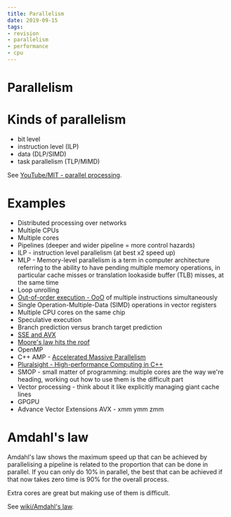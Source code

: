 ```yaml
---
title: Parallelism
date: 2019-09-15
tags:
- revision
- parallelism
- performance
- cpu
---
```


# Parallelism

# Kinds of parallelism
- bit level
- instruction level (ILP)
- data (DLP/SIMD)
- task parallelism (TLP/MIMD)

See [YouTube/MIT - parallel processing](https://www.youtube.com/watch?v=aZqPLM0wrlY).

# Examples
- Distributed processing over networks
- Multiple CPUs
- Multiple cores
- Pipelines (deeper and wider pipeline = more control hazards)
- ILP - instruction level parallelism (at best x2 speed up)
- MLP - Memory-level parallelism is a term in computer architecture referring to the ability to have pending multiple memory operations, in particular cache misses or translation lookaside buffer (TLB) misses, at the same time
- Loop unrolling
- [Out-of-order execution - OoO](https://en.wikipedia.org/wiki/Out-of-order_execution) of multiple instructions simultaneously
- Single Operation-Multiple-Data (SIMD) operations in vector registers
- Multiple CPU cores on the same chip
- Speculative execution
- Branch prediction versus branch target prediction
- [SSE and AVX](https://www.codingame.com/playgrounds/283/sse-avx-vectorization/what-is-sse-and-avx)
- [Moore's law hits the roof](https://www.agner.org/optimize/blog/read.php?i=417)
- OpenMP
- C++ AMP - [Accelerated Massive Parallelism](https://en.wikipedia.org/wiki/C%2B%2B_AMP)
- [Pluralsight - High-performance Computing in C++](https://app.pluralsight.com/library/courses/cpp-high-performance-computing/table-of-contents)
- SMOP - small matter of programming: multiple cores are the way we're heading, working out how to use them is the difficult part
- Vector processing - think about it like explicitly managing giant cache lines
- GPGPU
- Advance Vector Extensions AVX - xmm ymm zmm

# Amdahl's law
Amdahl's law shows the maximum speed up that can be achieved by parallelising a pipeline is related to the proportion that can be done in parallel. If you can only do 10% in parallel, the best that can be achieved if that now takes zero time is 90% for the overall process.

Extra cores are great but making use of them is difficult.

See [wiki/Amdahl's law](https://en.wikipedia.org/wiki/Amdahl%27s_law).

